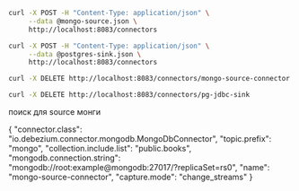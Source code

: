 ```bash
curl -X POST -H "Content-Type: application/json" \
     --data @mongo-source.json \
     http://localhost:8083/connectors
```


```bash
curl -X POST -H "Content-Type: application/json" \
     --data @postgres-sink.json \
     http://localhost:8083/connectors
```


```bash
curl -X DELETE http://localhost:8083/connectors/mongo-source-connector
```


```bash
curl -X DELETE http://localhost:8083/connectors/pg-jdbc-sink
```


поиск для source монги

{
"connector.class": "io.debezium.connector.mongodb.MongoDbConnector",
"topic.prefix": "mongo",
"collection.include.list": "public.books",
"mongodb.connection.string": "mongodb://root:example@mongodb:27017/?replicaSet=rs0",
"name": "mongo-source-connector",
"capture.mode": "change_streams"
}